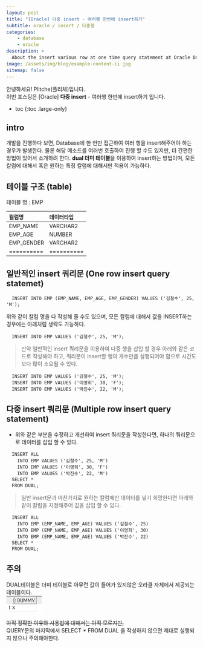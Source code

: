 ```yaml
---
layout: post
title: "[Oracle] 다중 insert - 여러행 한번에 insert하기"
subtitle: oracle / insert / 다중행
categories:
    - database
    - oracle
description: >
  About the insert various row at one time query statement at Oracle Database.
image: /assets/img/blog/example-content-ii.jpg
sitemap: false
---
```


안녕하세요! Plitche(플리체)입니다.  
이번 포스팅은 [Oracle] **다중 insert** - 여러행 한번에 insert하기 입니다.

* toc
{:toc .large-only}

## intro
개발을 진행하다 보면, Database에 한 번만 접근하여 여러 행을 insert해주어야 하는 경우가 발생한다. 물론 해당 메소드를 여러번 호출하여 진행 할 수도 있지만, 더 간편한 방법이 있어서 소개하려 한다. **dual 더미 테이블**을 이용하여 insert하는 방법이며, 모든 칼럼에 대해서 혹은 원하는 특정 칼럼에 대해서만 적용이 가능하다.

## 테이블 구조 (table)
테이블 명 : EMP

| 컬럼명  | 데이터타입  |
|:-------|:-----------|
|EMP_NAME|VARCHAR2    |
|EMP_AGE |NUMBER      |
|EMP_GENDER| VARCHAR2 |
|==========|==========|

## 일반적인 insert 쿼리문 (One row insert query statemet)
```Oracle
  INSERT INTO EMP (EMP_NAME, EMP_AGE, EMP_GENDER) VALUES ('김철수', 25, 'M');
```
위와 같이 칼럼 명을 다 작성해 줄 수도 있으며, 모든 칼럼에 대해서 값을 INSERT하는 경우에는 아래처럼 생략도 가능하다.
```Oracle
  INSERT INTO EMP VALUES ('김철수', 25, 'M');
```

> 만약 일반적인 insert 쿼리문을 이용하여 다중 행을 삽입 할 경우 아래와 같은 코드로 작성해야 하고, 쿼리문이 insert할 행의 개수만큼 실행되어야 함으로 시간도 보다 많이 소요될 수 있다.

```Oracle
  INSERT INTO EMP VALUES ('김철수', 25, 'M');
  INSERT INTO EMP VALUES ('이영희', 30, 'F');
  INSERT INTO EMP VALUES ('박진수', 22, 'M');
```

## 다중 insert 쿼리문 (Multiple row insert query statement)
* 위와 같은 부분을 수정하고 개선하여 insert 쿼리문을 작성한다면, 하나의 쿼리문으로 데이터를 삽입 할 수 있다.
```Oracle
  INSERT ALL
    INTO EMP VALUES ('김철수', 25, 'M')
    INTO EMP VALUES ('이영희', 30, 'F')
    INTO EMP VALUES ('박진수', 22, 'M')
  SELECT *
  FROM DUAL;
```
> 일반 insert문과 마찬가지로 원하는 칼럼에만 데이터를 넣기 희망한다면 아래와 같이 칼럼을 지정해주어 값을 삽입 할 수 있다.

```Oracle
  INSERT ALL
    INTO EMP (EMP_NAME, EMP_AGE) VALUES ('김철수', 25)
    INTO EMP (EMP_NAME, EMP_AGE) VALUES ('이영희', 30)
    INTO EMP (EMP_NAME, EMP_AGE) VALUES ('박진수', 22)
  SELECT *
  FROM DUAL;
```

## 주의
DUAL테이블은 더미 테이블로 아무런 값이 들어가 있지않은 오라클 자체에서 제공되는 테이블이다.  
![200x200](/assets/post/oracle/oracle-insert-01-01.PNG)

~~아직 정확한 이유와 사용법에 대해서는 아직 모르지만,~~  
QUERY문의 마지막에서 SELECT * FROM DUAL 을 작성하지 않으면 제대로 실행되지 않으니 주의해야한다. 